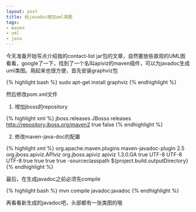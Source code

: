 ```yaml
---
layout: post
title: 给javadoc增加uml类图
tags:
- maven
- uml
- java
---
```

今天准备开始写点介绍我的contact-list jar包的文章，自然要放些直观的UML图看看，google了一下，找到了一个名叫apiviz的maven插件，可以为javadoc生成uml类图。用起来也很方便，首先安装graphviz包

{% highlight bash %}
sudo apt-get install graphviz
{% endhighlight %}

然后修改pom.xml文件

1. 增加jboss的repository

{% highlight xml %}
<repositories>
    <repository>
        <id>jboss.releases</id>
        <name>JBosss releases</name>
        <url>http://repository.jboss.org/maven2 </url>
        <releases>
            <enabled>true</enabled>
        </releases>
        <snapshots>
            <enabled>false</enabled>
        </snapshots>
    </repository>
</repositories>
{% endhighlight %}

2. 修改maven-java-doc的配置

{% highlight xml %}
<reporting>
    <plugins>
        <plugin>
            <groupid>org.apache.maven.plugins</groupid>
            <artifactid>maven-javadoc-plugin</artifactid>
            <version>2.5</version>
            <configuration>
                <doclet>org.jboss.apiviz.APIviz</doclet>
                <docletartifact>
                    <groupid>org.jboss.apiviz</groupid>
                    <artifactid>apiviz</artifactid>
                    <version>1.3.0.GA</version>
                </docletartifact>
                <usestandarddocletoptions>true</usestandarddocletoptions>
                <charset>UTF-8</charset>
                <encoding>UTF-8</encoding>
                <docencoding>UTF-8</docencoding>
                <breakiterator>true</breakiterator>
                <version>true</version>
                <author>true</author>
                <keywords>true</keywords>
                <additionalparam>
                    -sourceclasspath ${project.build.outputDirectory}
                </additionalparam>
            </configuration>
        </plugin>
    </plugins>
</reporting>
{% endhighlight %}

最后，在生成javadoc之前必须先compile

{% highlight bash %}
mvn compile javadoc:javadoc
{% endhighlight %}

再看看新生成的javadoc吧，头部都有一张类图的哦

